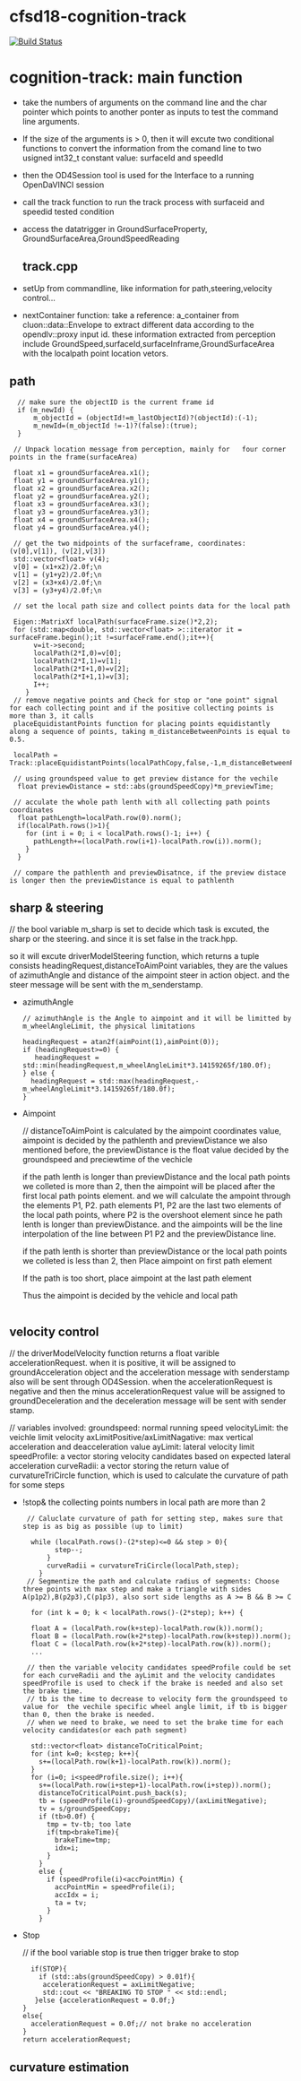 # cfsd18-cognition-track
[![Build Status](https://travis-ci.org/cfsd/cfsd18-cognition-track.svg?branch=master)](https://travis-ci.org/cfsd/cfsd18-cognition-track)

# cognition-track: main function 
- take the numbers of arguments on the command line and the char pointer which points to another ponter as inputs to test the command line arguments.
-  If the size of the arguments is > 0, then it will excute two conditional functions to convert the information from the comand line to two usigned int32_t constant value: surfaceId and speedId
-  then the OD4Session tool is used for the Interface to a running OpenDaVINCI session
-  call the track function to run the track process with surfaceid and speedid tested condition
- access the datatrigger in GroundSurfaceProperty, GroundSurfaceArea,GroundSpeedReading 

    ## track.cpp
- setUp from commandline, like information for path,steering,velocity control...
- nextContainer function: take a reference: a_container from cluon::data::Envelope to extract different data according to the opendlv::proxy  input id. these information extracted from perception include GroundSpeed,surfaceId,surfaceInframe,GroundSurfaceArea with the localpath point location vetors.



## path 
```
  // make sure the objectID is the current frame id 
  if (m_newId) {
      m_objectId = (objectId!=m_lastObjectId)?(objectId):(-1);
      m_newId=(m_objectId !=-1)?(false):(true);
  } 

 // Unpack location message from perception, mainly for   four corner points in the frame(surfaceArea)

 float x1 = groundSurfaceArea.x1(); 
 float y1 = groundSurfaceArea.y1();
 float x2 = groundSurfaceArea.x2();
 float y2 = groundSurfaceArea.y2();
 float x3 = groundSurfaceArea.x3();
 float y3 = groundSurfaceArea.y3();
 float x4 = groundSurfaceArea.x4();
 float y4 = groundSurfaceArea.y4();

 // get the two midpoints of the surfaceframe, coordinates: (v[0],v[1]), (v[2],v[3])
 std::vector<float> v(4); 
 v[0] = (x1+x2)/2.0f;\n
 v[1] = (y1+y2)/2.0f;\n
 v[2] = (x3+x4)/2.0f;\n
 v[3] = (y3+y4)/2.0f;\n

 // set the local path size and collect points data for the local path

 Eigen::MatrixXf localPath(surfaceFrame.size()*2,2);
 for (std::map<double, std::vector<float> >::iterator it = surfaceFrame.begin();it !=surfaceFrame.end();it++){
      v=it->second;
      localPath(2*I,0)=v[0];
      localPath(2*I,1)=v[1];
      localPath(2*I+1,0)=v[2];
      localPath(2*I+1,1)=v[3];
      I++;
    }
 // remove negative points and Check for stop or "one point" signal for each collecting point and if the positive collecting points is more than 3, it calls
 placeEquidistantPoints function for placing points equidistantly along a sequence of points, taking m_distanceBetweenPoints is equal to 0.5.
 
 localPath = Track::placeEquidistantPoints(localPathCopy,false,-1,m_distanceBetweenPoints);

 // using groundspeed value to get preview distance for the vechile 
  float previewDistance = std::abs(groundSpeedCopy)*m_previewTime;

 // acculate the whole path lenth with all collecting path points coordinates
  float pathLength=localPath.row(0).norm();
  if(localPath.rows()>1){
    for (int i = 0; i < localPath.rows()-1; i++) {
      pathLength+=(localPath.row(i+1)-localPath.row(i)).norm();
    }
  }

 // compare the pathlenth and previewDisatnce, if the preview distace is longer then the previewDistance is equal to pathlenth 
```
## sharp & steering  
 //  the bool variable m_sharp is set to decide which task is excuted, the sharp or the steering. and since it is set false in the track.hpp.
 
 so it will excute driverModelSteering function, which returns a tuple consists headingRequest,distanceToAimPoint variables, they are the values of azimuthAngle and distance of the aimpoint steer in action object. and the steer message will be sent with the m_senderstamp. 
 
 - azimuthAngle 
   ```
   // azimuthAngle is the Angle to aimpoint and it will be limitted by m_wheelAngleLimit, the physical limitations 
  
   headingRequest = atan2f(aimPoint(1),aimPoint(0));
   if (headingRequest>=0) {
      headingRequest = std::min(headingRequest,m_wheelAngleLimit*3.14159265f/180.0f);
   } else {
     headingRequest = std::max(headingRequest,-m_wheelAngleLimit*3.14159265f/180.0f);
   }

 - Aimpoint

   // distanceToAimPoint is calculated by the aimpoint coordinates value, aimpoint is decided by the pathlenth and previewDistance we also mentioned before, the previewDistance is the float value decided by the groundspeed and preciewtime of the vechicle

   if the path lenth is longer than previewDistance and the local path points we colleted is more than 2, then the aimpoint will be placed after the first local path points element. and we will calculate the ampoint through the elements P1, P2. path elements P1, P2 are the last two elements of the local path points, where P2 is the overshoot element since he path lenth is longer than previewDistance. 
   and the aimpoints will be the line interpolation of the line between P1 P2 and the previewDistance line. 

   if  the path lenth is shorter  than previewDistance or the local path points we colleted is less than 2, then Place aimpoint on first path element

   If the path is too short, place aimpoint at the last path element

   Thus the aimpoint is decided by the vehicle and local path 
   ```
## velocity control
 // the driverModelVelocity function returns a float varible accelerationRequest.
  when it is positive, it will be assigned to groundAcceleration object and the acceleration message with senderstamp  also will be sent through OD4Session.
 when the accelerationRequest is negative and then the minus accelerationRequest value will be assigned to groundDeceleration and the deceleration message will be sent with sender stamp.

   // variables involved: 
     groundspeed: normal running speed 
     velocityLimit: the veichle limit velocity
     axLimitPositive/axLimitNagative: max vertical acceleration and deacceleration value
     ayLimit: lateral velocity limit
     speedProfile: a vector storing velocity candidates based on expected lateral acceleration
     curveRadii: a vector storing the return value of curvatureTriCircle function, which is used to calculate the curvature of path for some steps

- !stop& the collecting points numbers in local path are more than 2 
  ```
   // Caluclate curvature of path for setting step, makes sure that step is as big as possible (up to limit)

    while (localPath.rows()-(2*step)<=0 && step > 0){ 
          step--;
        }
        curveRadii = curvatureTriCircle(localPath,step);
      }
   // Segmentize the path and calculate radius of segments: Choose three points with max step and make a triangle with sides A(p1p2),B(p2p3),C(p1p3), also sort side lengths as A >= B && B >= C

    for (int k = 0; k < localPath.rows()-(2*step); k++) {
    
    float A = (localPath.row(k+step)-localPath.row(k)).norm();
    float B = (localPath.row(k+2*step)-localPath.row(k+step)).norm();
    float C = (localPath.row(k+2*step)-localPath.row(k)).norm();
    ...
  
   // then the variable velocity candidates speedProfile could be set for each curveRadii and the ayLimit and the velocity candidates speedProfile is used to check if the brake is needed and also set the brake time.
   // tb is the time to decrease to velocity form the groundspeed to value for  the vechile specific wheel angle limit, if tb is bigger than 0, then the brake is needed.
   // when we need to brake, we need to set the brake time for each velocity candidates(or each path segment)
    
    std::vector<float> distanceToCriticalPoint;
    for (int k=0; k<step; k++){
      s+=(localPath.row(k+1)-localPath.row(k)).norm();
    }
    for (i=0; i<speedProfile.size(); i++){
      s+=(localPath.row(i+step+1)-localPath.row(i+step)).norm();
      distanceToCriticalPoint.push_back(s);
      tb = (speedProfile(i)-groundSpeedCopy)/(axLimitNegative);
      tv = s/groundSpeedCopy; 
      if (tb>0.0f) { 
        tmp = tv-tb; too late
        if(tmp<brakeTime){
          brakeTime=tmp;
          idx=i;
        }
      }
      else {
        if (speedProfile(i)<accPointMin) {
          accPointMin = speedProfile(i);
          accIdx = i;
          ta = tv;
        }
      }

  ```
- Stop 
  
  // if the bool variable stop is true then trigger brake to stop 
  ```
    if(STOP){
      if (std::abs(groundSpeedCopy) > 0.01f){
       accelerationRequest = axLimitNegative;
       std::cout << "BREAKING TO STOP " << std::endl;
     }else {accelerationRequest = 0.0f;}
  }
  else{
    accelerationRequest = 0.0f;// not brake no acceleration
  }
  return accelerationRequest;

  ```



















## curvature estimation




    

  

  
  



 


```



